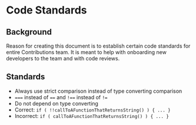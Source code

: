 # Code Standards

## Background

Reason for creating this document is to establish certain code standards for entire
Contributions team. It is meant to help with onboarding new developers to the team
and with code reviews.

## Standards

* Always use strict comparison instead of type converting comparison
 * ```===``` instead of ```==``` and ```!==``` instead of ```!=```
* Do not depend on type converting
 * Correct: ```if ( !!callToAFunctionThatReturnsString() ) { ... }```
 * Incorrect: ```if ( callToAFunctionThatReturnsString() ) { ... }```

